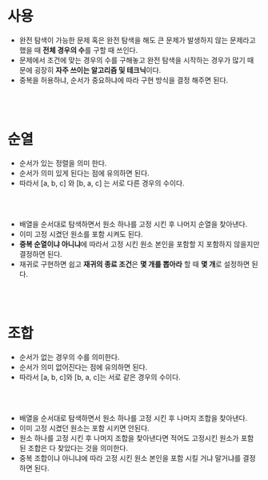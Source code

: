 # 사용
- 완전 탐색이 가능한 문제 혹은 완전 탐색을 해도 큰 문제가 발생하지 않는 문제라고 했을 때 **전체 경우의 수**를 구할 때 쓰인다.
- 문제에서 조건에 맞는 경우의 수를 구해놓고 완전 탐색을 시작하는 경우가 많기 때문에 굉장히 **자주 쓰이는 알고리즘 및 테크닉**이다.
- 중복을 허용하냐, 순서가 중요하냐에 따라 구현 방식을 결정 해주면 된다.

<br />
<br />

# 순열

- 순서가 있는 정렬을 의미 한다.
- 순서가 의미 있게 된다는 점에 유의하면 된다.
- 따라서 [a, b, c] 와 [b, a, c] 는 서로 다른 경우의 수이다.
<br />
<br />

- 배열을 순서대로 탐색하면서 원소 하나를 고정 시킨 후 나머지 순열을 찾아낸다.
- 이미 고정 시켰던 원소를 포함 시켜도 된다.
- **중복 순열이냐 아니냐**에 따라서 고정 시킨 원소 본인을 포함할 지 포함하지 않을지만 결정하면 된다.
- 재귀로 구현하면 쉽고 **재귀의 종료 조건**은 **몇 개를 뽑아라** 할 때 **몇 개**로 설정하면 된다.

<br />
<br />

# 조합
- 순서가 없는 경우의 수를 의미한다.
- 순서가 의미 없어진다는 점에 유의하면 된다.
- 따라서 [a, b, c]와 [b, a, c]는 서로 같은 경우의 수이다.
<br />
<br />

- 배열을 순서대로 탐색하면서 원소 하나를 고정 시킨 후 나머지 조합을 찾아낸다.
- 이미 고정 시켰던 원소는 포함 시키면 안된다.
- 원소 하나를 고정 시킨 후 나머지 조합을 찾아낸다면 적어도 고정시킨 원소가 포함된 조합은 다 찾았다는 것을 의미한다.
- 중복 조합이냐 아니냐에 따라 고정 시킨 원소 본인을 포함 시킬 거냐 말거냐를 결정하면 된다.

